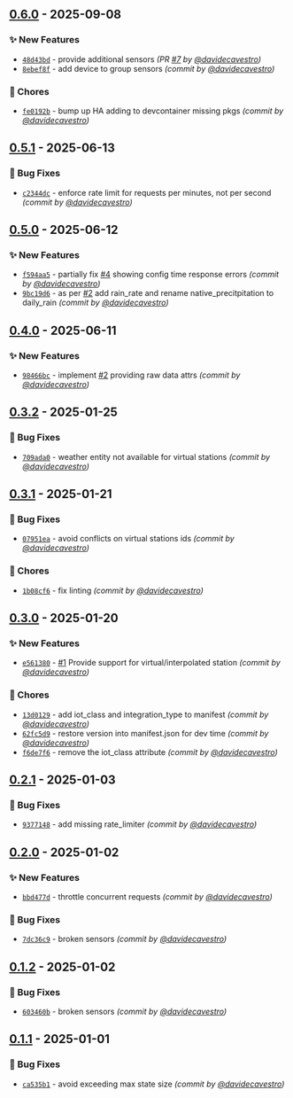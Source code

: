 
## [0.6.0] - 2025-09-08
### :sparkles: New Features
- [`48d43bd`](https://github.com/davidecavestro/meteonetwork-weather/commit/48d43bdde1973749252ca5fa7969dd2706e6d725) - provide additional sensors *(PR [#7](https://github.com/davidecavestro/meteonetwork-weather/pull/7) by [@davidecavestro](https://github.com/davidecavestro))*
- [`8ebef8f`](https://github.com/davidecavestro/meteonetwork-weather/commit/8ebef8f3922ff62599caf2e3966d5859b5a2c1b3) - add device to group sensors *(commit by [@davidecavestro](https://github.com/davidecavestro))*

### :wrench: Chores
- [`fe0192b`](https://github.com/davidecavestro/meteonetwork-weather/commit/fe0192b21d2e9e0d17c19fad10ca5b3925cc3c38) - bump up HA adding to devcontainer missing pkgs *(commit by [@davidecavestro](https://github.com/davidecavestro))*


## [0.5.1] - 2025-06-13
### :bug: Bug Fixes
- [`c2344dc`](https://github.com/davidecavestro/meteonetwork-weather/commit/c2344dc44ee0c4cd7133976d8772f0817678760d) - enforce rate limit for requests per minutes, not per second *(commit by [@davidecavestro](https://github.com/davidecavestro))*


## [0.5.0] - 2025-06-12
### :sparkles: New Features
- [`f594aa5`](https://github.com/davidecavestro/meteonetwork-weather/commit/f594aa55f984816bc39504e0948ea14e25b73a6f) - partially fix [#4](https://github.com/davidecavestro/meteonetwork-weather/pull/4) showing config time response errors *(commit by [@davidecavestro](https://github.com/davidecavestro))*
- [`9bc19d6`](https://github.com/davidecavestro/meteonetwork-weather/commit/9bc19d6b43948764f349853ed5ed53dfa58f45ef) - as per [#2](https://github.com/davidecavestro/meteonetwork-weather/pull/2) add rain_rate and rename native_precitpitation to daily_rain *(commit by [@davidecavestro](https://github.com/davidecavestro))*


## [0.4.0] - 2025-06-11
### :sparkles: New Features
- [`98466bc`](https://github.com/davidecavestro/meteonetwork-weather/commit/98466bc24f519cd66740660a8360cb1d97048f0d) - implement [#2](https://github.com/davidecavestro/meteonetwork-weather/pull/2) providing raw data attrs *(commit by [@davidecavestro](https://github.com/davidecavestro))*


## [0.3.2] - 2025-01-25
### :bug: Bug Fixes
- [`709ada0`](https://github.com/davidecavestro/meteonetwork-weather/commit/709ada06b53fbec9482b933dc7b044518a446c0e) - weather entity not available for virtual stations *(commit by [@davidecavestro](https://github.com/davidecavestro))*


## [0.3.1] - 2025-01-21
### :bug: Bug Fixes
- [`07951ea`](https://github.com/davidecavestro/meteonetwork-weather/commit/07951eafa45914cbc771627b1964897abdac19c8) - avoid conflicts on virtual stations ids *(commit by [@davidecavestro](https://github.com/davidecavestro))*

### :wrench: Chores
- [`1b08cf6`](https://github.com/davidecavestro/meteonetwork-weather/commit/1b08cf66a18e5bd7d0a35dafa687117b17628f70) - fix linting *(commit by [@davidecavestro](https://github.com/davidecavestro))*


## [0.3.0] - 2025-01-20
### :sparkles: New Features
- [`e561380`](https://github.com/davidecavestro/meteonetwork-weather/commit/e56138011ed8be80dcb46c57314b7775398a3565) - [#1](https://github.com/davidecavestro/meteonetwork-weather/pull/1) Provide support for virtual/interpolated station *(commit by [@davidecavestro](https://github.com/davidecavestro))*

### :wrench: Chores
- [`13d0129`](https://github.com/davidecavestro/meteonetwork-weather/commit/13d01290ec849dd5b30a175b482bc46b0404c52a) - add iot_class and integration_type to manifest *(commit by [@davidecavestro](https://github.com/davidecavestro))*
- [`62fc5d9`](https://github.com/davidecavestro/meteonetwork-weather/commit/62fc5d928c538940530bb237c73d8ec58e08f520) - restore version into manifest.json for dev time *(commit by [@davidecavestro](https://github.com/davidecavestro))*
- [`f6de7f6`](https://github.com/davidecavestro/meteonetwork-weather/commit/f6de7f6b967244dd87e9458c8b1c1a827d7335a2) - remove the iot_class attribute *(commit by [@davidecavestro](https://github.com/davidecavestro))*


## [0.2.1] - 2025-01-03
### :bug: Bug Fixes
- [`9377148`](https://github.com/davidecavestro/meteonetwork-weather/commit/93771481235277f680d2a3fb3b8b0f6f58c63bf5) - add missing rate_limiter *(commit by [@davidecavestro](https://github.com/davidecavestro))*


## [0.2.0] - 2025-01-02
### :sparkles: New Features
- [`bbd477d`](https://github.com/davidecavestro/meteonetwork-weather/commit/bbd477d49adc8510b6fd31329ebe7a02928c731c) - throttle concurrent requests *(commit by [@davidecavestro](https://github.com/davidecavestro))*

### :bug: Bug Fixes
- [`7dc36c9`](https://github.com/davidecavestro/meteonetwork-weather/commit/7dc36c95458e547c00861c884af425ee1b55c9bb) - broken sensors *(commit by [@davidecavestro](https://github.com/davidecavestro))*


## [0.1.2] - 2025-01-02
### :bug: Bug Fixes
- [`603460b`](https://github.com/davidecavestro/meteonetwork-weather/commit/603460bc63cf04635790427a8029c3d8a9d78a40) - broken sensors *(commit by [@davidecavestro](https://github.com/davidecavestro))*


## [0.1.1] - 2025-01-01
### :bug: Bug Fixes
- [`ca535b1`](https://github.com/davidecavestro/meteonetwork-weather/commit/ca535b1fa7b751dfb42605a555b1202e3537a84f) - avoid exceeding max state size *(commit by [@davidecavestro](https://github.com/davidecavestro))*

[0.1.1]: https://github.com/davidecavestro/meteonetwork-weather/compare/0.1.0...0.1.1
[0.1.2]: https://github.com/davidecavestro/meteonetwork-weather/compare/0.1.1...0.1.2
[0.2.0]: https://github.com/davidecavestro/meteonetwork-weather/compare/0.1.2...0.2.0
[0.2.1]: https://github.com/davidecavestro/meteonetwork-weather/compare/0.2.0...0.2.1
[0.3.0]: https://github.com/davidecavestro/meteonetwork-weather/compare/0.2.1...0.3.0
[0.3.1]: https://github.com/davidecavestro/meteonetwork-weather/compare/0.3.0...0.3.1
[0.3.2]: https://github.com/davidecavestro/meteonetwork-weather/compare/0.3.1...0.3.2
[0.4.0]: https://github.com/davidecavestro/meteonetwork-weather/compare/0.3.2...0.4.0
[0.5.0]: https://github.com/davidecavestro/meteonetwork-weather/compare/0.4.0...0.5.0
[0.5.1]: https://github.com/davidecavestro/meteonetwork-weather/compare/0.5.0...0.5.1
[0.6.0]: https://github.com/davidecavestro/meteonetwork-weather/compare/0.5.1...0.6.0
